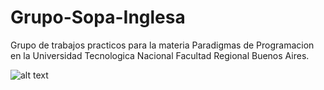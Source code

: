 # Grupo-Sopa-Inglesa
Grupo de trabajos practicos para la materia Paradigmas de Programacion en la Universidad Tecnologica Nacional Facultad Regional Buenos Aires.

![alt text](https://s3-sa-east-1.amazonaws.com/assets.abc.com.py/2018/02/09/una-rapida-y-eficaz-alternativa-para-preparar-la-sopa-inglesa-reemplace-el-bizcochuelo-por-capas-de-vainillas-por-supuesto-tambien-remoja_700_418_1585966.jpg)
